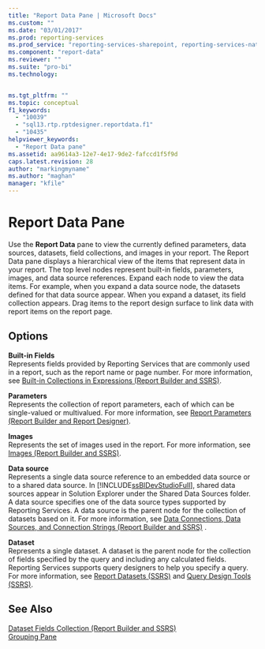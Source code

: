 ```yaml
---
title: "Report Data Pane | Microsoft Docs"
ms.custom: ""
ms.date: "03/01/2017"
ms.prod: reporting-services
ms.prod_service: "reporting-services-sharepoint, reporting-services-native"
ms.component: "report-data"
ms.reviewer: ""
ms.suite: "pro-bi"
ms.technology: 


ms.tgt_pltfrm: ""
ms.topic: conceptual
f1_keywords: 
  - "10039"
  - "sql13.rtp.rptdesigner.reportdata.f1"
  - "10435"
helpviewer_keywords: 
  - "Report Data pane"
ms.assetid: aa9614a3-12e7-4e17-9de2-fafccd1f5f9d
caps.latest.revision: 28
author: "markingmyname"
ms.author: "maghan"
manager: "kfile"
---
```

# Report Data Pane
  Use the **Report Data** pane to view the currently defined parameters, data sources, datasets, field collections, and images in your report. The Report Data pane displays a hierarchical view of the items that represent data in your report. The top level nodes represent built-in fields, parameters, images, and data source references. Expand each node to view the data items. For example, when you expand a data source node, the datasets defined for that data source appear. When you expand a dataset, its field collection appears. Drag items to the report design surface to link data with report items on the report page.  
  
## Options  
 **Built-in Fields**  
 Represents fields provided by Reporting Services that are commonly used in a report, such as the report name or page number. For more information, see [Built-in Collections in Expressions &#40;Report Builder and SSRS&#41;](../../reporting-services/report-design/built-in-collections-in-expressions-report-builder.md).  
  
 **Parameters**  
 Represents the collection of report parameters, each of which can be single-valued or multivalued. For more information, see [Report Parameters &#40;Report Builder and Report Designer&#41;](../../reporting-services/report-design/report-parameters-report-builder-and-report-designer.md).  
  
 **Images**  
 Represents the set of images used in the report. For more information, see [Images &#40;Report Builder and SSRS&#41;](../../reporting-services/report-design/images-report-builder-and-ssrs.md).  
  
 **Data source**  
 Represents a single data source reference to an embedded data source or to a shared data source. In [!INCLUDE[ssBIDevStudioFull](../../includes/ssbidevstudiofull-md.md)], shared data sources appear in Solution Explorer under the Shared Data Sources folder. A data source specifies one of the data source types supported by Reporting Services. A data source is the parent node for the collection of datasets based on it. For more information, see [Data Connections, Data Sources, and Connection Strings &#40;Report Builder and SSRS&#41;](../../reporting-services/report-data/data-connections-data-sources-and-connection-strings-report-builder-and-ssrs.md) .  
  
 **Dataset**  
 Represents a single dataset. A dataset is the parent node for the collection of fields specified by the query and including any calculated fields. Reporting Services supports query designers to help you specify a query. For more information, see [Report Datasets &#40;SSRS&#41;](../../reporting-services/report-data/report-datasets-ssrs.md) and [Query Design Tools &#40;SSRS&#41;](../../reporting-services/report-data/query-design-tools-ssrs.md).  
  
## See Also  
 [Dataset Fields Collection &#40;Report Builder and SSRS&#41;](../../reporting-services/report-data/dataset-fields-collection-report-builder-and-ssrs.md)   
 [Grouping Pane](../../reporting-services/tools/grouping-pane.md)  
  
  
